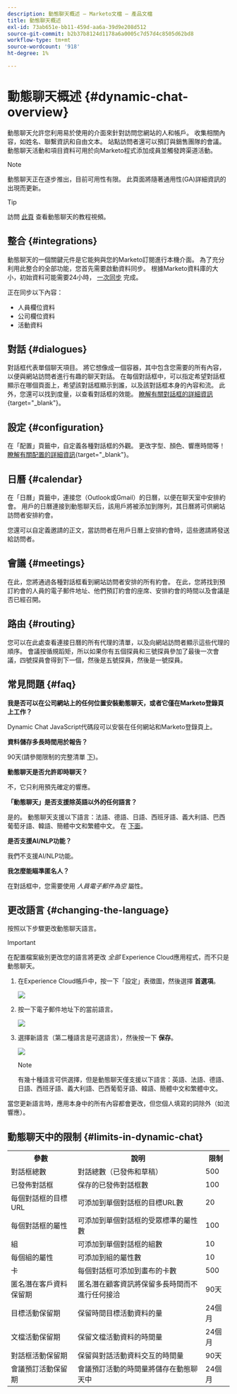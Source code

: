 ```yaml
---
description: 動態聊天概述 — Marketo文檔 — 產品文檔
title: 動態聊天概述
exl-id: 73ab651e-bb11-459d-aa6a-39d9e208d512
source-git-commit: b2b37b8124d1178a6a0005c7d57d4c8505d62bd8
workflow-type: tm+mt
source-wordcount: '918'
ht-degree: 1%

---
```


# 動態聊天概述 {#dynamic-chat-overview}

動態聊天允許您利用易於使用的介面來針對訪問您網站的人和帳戶。 收集相關內容，如姓名、聯繫資訊和自由文本。 站點訪問者還可以預訂與銷售團隊的會議。 動態聊天活動和項目資料可用於向Marketo程式添加成員並觸發跨渠道活動。

>[!NOTE]
>
>動態聊天正在逐步推出，目前可用性有限。 此頁面將隨著通用性(GA)詳細資訊的出現而更新。

>[!TIP]
>
>訪問 [此頁](https://experienceleague.adobe.com/docs/marketo-learn/tutorials/dynamic-chat/dynamic-chat-overview.html) 查看動態聊天的教程視頻。

## 整合 {#integrations}

動態聊天的一個關鍵元件是它能夠與您的Marketo訂閱進行本機介面。 為了充分利用此整合的全部功能，您首先需要啟動資料同步。 根據Marketo資料庫的大小，初始資料可能需要24小時， [一次同步](/help/marketo/product-docs/demand-generation/dynamic-chat/connect-dynamic-chat-to-marketo.md) 完成。

正在同步以下內容：

* 人員欄位資料
* 公司欄位資料
* 活動資料

## 對話 {#dialogues}

對話框代表單個聊天項目。 將它想像成一個容器，其中包含您需要的所有內容，以便與網站訪問者進行有趣的聊天對話。 在每個對話框中，可以指定希望對話框顯示在哪個頁面上，希望該對話框顯示到誰，以及該對話框本身的內容和流。 此外，您還可以找到度量，以查看對話框的效能。 [瞭解有關對話框的詳細資訊](/help/marketo/product-docs/demand-generation/dynamic-chat/dialogues/dialogue-overview.md){target=&quot;_blank&quot;}。

## 設定 {#configuration}

在「配置」頁籤中，自定義各種對話框的外觀。 更改字型、顏色、響應時間等！ [瞭解有關配置的詳細資訊](/help/marketo/product-docs/demand-generation/dynamic-chat/configuration.md){target=&quot;_blank&quot;}。

## 日曆 {#calendar}

在「日曆」頁籤中，連接您（Outlook或Gmail）的日曆，以便在聊天室中安排約會。 用戶的日曆連接到動態聊天后，該用戶將被添加到隊列，其日曆將可供網站訪問者安排約會。

您還可以自定義邀請的正文，當訪問者在用戶日曆上安排約會時，這些邀請將發送給訪問者。

## 會議 {#meetings}

在此，您將通過各種對話框看到網站訪問者安排的所有約會。 在此，您將找到預訂約會的人員的電子郵件地址、他們預訂約會的座席、安排約會的時間以及會議是否已經召開。

## 路由 {#routing}

您可以在此處查看連接日曆的所有代理的清單，以及向網站訪問者顯示這些代理的順序。 會議按循規蹈矩，所以如果你有五個探員和三號探員參加了最後一次會議，四號探員會得到下一個，然後是五號探員，然後是一號探員。

## 常見問題 {#faq}

**我是否可以在公司網站上的任何位置安裝動態聊天，或者它僅在Marketo登錄頁上工作？**

Dynamic Chat JavaScript代碼段可以安裝在任何網站和Marketo登錄頁上。

**資料儲存多長時間用於報告？**

90天(請參閱限制的完整清單 [下](#limits-in-dynamic-chat))。

**動態聊天是否允許即時聊天？**

不，它只利用預先確定的響應。

**「動態聊天」是否支援除英語以外的任何語言？**

是的。 動態聊天支援以下語言：法語、德語、日語、西班牙語、義大利語、巴西葡萄牙語、韓語、簡體中文和繁體中文。 在 [下面](#changing-the-language)。

**是否支援AI/NLP功能？**

我們不支援AI/NLP功能。

**我怎麼能瞄準匿名人？**

在對話框中，您需要使用 _人員電子郵件為空_ 屬性。

## 更改語言 {#changing-the-language}

按照以下步驟更改動態聊天語言。

>[!IMPORTANT]
>
>在配置檔案級別更改您的語言將更改 _全部_ Experience Cloud應用程式，而不只是動態聊天。

1. 在Experience Cloud帳戶中，按一下「設定」表徵圖，然後選擇 **首選項**。

   ![](assets/dynamic-chat-overview-1.png)

1. 按一下電子郵件地址下的當前語言。

   ![](assets/dynamic-chat-overview-2.png)

1. 選擇新語言（第二種語言是可選語言），然後按一下 **保存**。

   ![](assets/dynamic-chat-overview-3.png)

   >[!NOTE]
   >
   >有幾十種語言可供選擇，但是動態聊天僅支援以下語言：英語、法語、德語、日語、西班牙語、義大利語、巴西葡萄牙語、韓語、簡體中文和繁體中文。

當您更新語言時，應用本身中的所有內容都會更改，但您個人填寫的詞除外（如流響應）。

## 動態聊天中的限制 {#limits-in-dynamic-chat}

<table>
  <th>參數</th>
  <th>說明</th>
  <th>限制</th>
 <tr>
  <td>對話框總數</td>
  <td>對話總數（已發佈和草稿）</td>
  <td>500</td>
 </tr>
 <tr>
  <td>已發佈對話框</td>
  <td>保存的已發佈對話框數</td>
  <td>100</td>
 </tr>
 <tr>
  <td>每個對話框的目標URL</td>
  <td>可添加到單個對話框的目標URL數</td>
  <td>20</td>
 </tr>
 <tr>
  <td>每個對話框的屬性</td>
  <td>可添加到單個對話框的受眾標準的屬性數</td>
  <td>100</td>
 </tr>
 <tr>
  <td>組</td>
  <td>可添加到單個對話框的組數</td>
  <td>10</td>
 </tr>
 <tr>
  <td>每個組的屬性</td>
  <td>可添加到組的屬性數</td>
  <td>10</td>
 </tr>
 <tr>
  <td>卡</td>
  <td>每個對話框可添加到畫布的卡數</td>
  <td>500</td>
 </tr>
 <tr>
  <td>匿名潛在客戶資料保留期</td>
  <td>匿名潛在顧客資訊將保留多長時間而不進行任何接洽</td>
  <td>90天</td>
 </tr>
 <tr>
  <td>目標活動保留期</td>
  <td>保留時間目標活動資料的量</td>
  <td>24個月</td>
 </tr>
 <tr>
  <td>文檔活動保留期</td>
  <td>保留文檔活動資料的時間量</td>
  <td>24個月</td>
 </tr>
 <tr>
  <td>對話框活動保留期</td>
  <td>保留與對話活動資料交互的時間量</td>
  <td>90天</td>
 </tr>
 <tr>
  <td>會議預訂活動保留期</td>
  <td>會議預訂活動的時間量將儲存在動態聊天中</td>
  <td>24個月</td>
 </tr>
</table>
